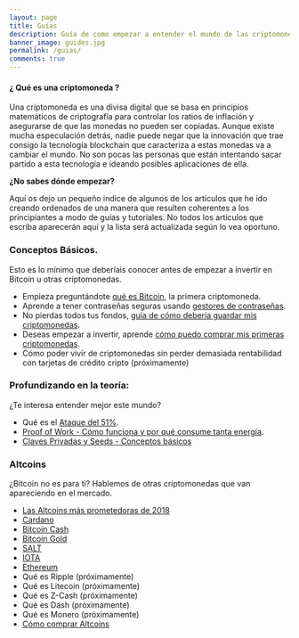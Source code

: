 ```yaml
---
layout: page
title: Guías
description: Guía de como empezar a entender el mundo de las criptomonedas. Explicaciones para principiantes de las diferentes criptomonedas y cómo comprarlas.
banner_image: guides.jpg
permalink: /guias/
comments: true
---
```


#### ¿ Qué es una criptomoneda ?

Una criptomoneda es una divisa digital que se basa en principios matemáticos de criptografía para controlar los ratios de inflación y asegurarse de que las monedas no pueden ser copiadas. Aunque existe mucha especulación detrás, nadie puede negar que la innovación que trae consigo la tecnología blockchain que caracteriza a estas monedas va a cambiar el mundo. No son pocas las personas que están intentando sacar partido a esta tecnología e ideando posibles aplicaciones de ella.

**¿No sabes dónde empezar?**

Aquí os dejo un pequeño indice de algunos de los artículos que he ido creando ordenados de una manera que resulten coherentes a los principiantes a modo de guías y tutoriales. No todos los artículos que escriba aparecerán aquí y la lista será actualizada según lo vea oportuno.

### Conceptos Básicos.
Esto es lo mínimo que deberíais conocer antes de empezar a invertir en Bitcoin u otras criptomonedas.
* Empieza preguntándote [qué es Bitcoin](../que-es-bitcoin/), la primera criptomoneda.
* Aprende a tener contraseñas seguras usando [gestores de contraseñas](../mejores-gestores-contrasenas/).
* No pierdas todos tus fondos, [guía de cómo debería guardar mis criptomonedas](../como-guardar-criptomonedas/).
* Deseas empezar a invertir, aprende [cómo puedo comprar mis primeras criptomonedas](../como-comprar-criptomonedas/).
* Cómo poder vivir de criptomonedas sin perder demasiada rentabilidad con tarjetas de crédito cripto (próximamente)


### Profundizando en la teoría:
¿Te interesa entender mejor este mundo?
* Qué es el [Ataque del 51%](../ataque-51-porciento/).
* [Proof of Work - Cómo funciona y por qué consume tanta energía](../que-es-proof-of-work/).
* [Claves Privadas y Seeds - Conceptos básicos](../clave-privada-vs-seed/)

### Altcoins
¿Bitcoin no es para ti? Hablemos de otras criptomonedas que van apareciendo en el mercado.
* [Las Altcoins más prometedoras de 2018](../mejores-criptomonedas-2018/)
* [Cardano](../que-es-cardano/)
* [Bitcoin Cash](../que-es-bitcoin-cash)
* [Bitcoin Gold](../conseguir-bitcoin-gold/)
* [SALT](../que-es-salt/)
* [IOTA](../que-es-iota/)
* [Ethereum](../que-es-ethereum)
* Qué es Ripple (próximamente)
* Qué es Litecoin (próximamente)
* Qué es Z-Cash (próximamente)
* Qué es Dash (próximamente)
* Qué es Monero (próximamente)
* [Cómo comprar Altcoins](../como-comprar-altcoins/)